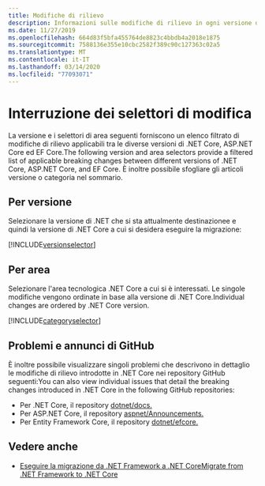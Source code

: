 ```yaml
---
title: Modifiche di rilievo
description: Informazioni sulle modifiche di rilievo in ogni versione di .NET Core.Learn about the breaking changes in each version of .NET Core.
ms.date: 11/27/2019
ms.openlocfilehash: 664d83f5bfa455764de8823c4bbdb4a2018e1875
ms.sourcegitcommit: 7588136e355e10cbc2582f389c90c127363c02a5
ms.translationtype: MT
ms.contentlocale: it-IT
ms.lasthandoff: 03/14/2020
ms.locfileid: "77093071"
---
```

# <a name="breaking-change-selectors"></a>Interruzione dei selettori di modifica

La versione e i selettori di area seguenti forniscono un elenco filtrato di modifiche di rilievo applicabili tra le diverse versioni di .NET Core, ASP.NET Core ed EF Core.The following version and area selectors provide a filtered list of applicable breaking changes between different versions of .NET Core, ASP.NET Core, and EF Core. È inoltre possibile sfogliare gli articoli versione o categoria nel sommario.

## <a name="by-version"></a>Per versione

Selezionare la versione di .NET che si sta attualmente destinazionee e quindi la versione di .NET Core a cui si desidera eseguire la migrazione:

[!INCLUDE[versionselector](~/includes/core-changes/versionselector.md)]

## <a name="by-area"></a>Per area

Selezionare l'area tecnologica .NET Core a cui si è interessati. Le singole modifiche vengono ordinate in base alla versione di .NET Core.Individual changes are ordered by .NET Core version.

[!INCLUDE[categoryselector](~/includes/core-changes/categoryselector.md)]

## <a name="github-issues-and-announcements"></a>Problemi e annunci di GitHub

È inoltre possibile visualizzare singoli problemi che descrivono in dettaglio le modifiche di rilievo introdotte in .NET Core nei repository GitHub seguenti:You can also view individual issues that detail the breaking changes introduced in .NET Core in the following GitHub repositories:

- Per .NET Core, il repository [dotnet/docs.](https://github.com/dotnet/docs/issues?q=is%3Aissue+label%3Abreaking-change)
- Per ASP.NET Core, il repository [aspnet/Announcements.](https://github.com/aspnet/Announcements/issues?q=is%3Aissue+is%3Aopen+label%3A%22Breaking+change%22+label%3A3.0.0)
- Per Entity Framework Core, il repository [dotnet/efcore.](https://github.com/dotnet/efcore/issues?q=is%3Aopen+is%3Aissue+label%3Abreaking-change)

## <a name="see-also"></a>Vedere anche

- [Eseguire la migrazione da .NET Framework a .NET CoreMigrate from .NET Framework to .NET Core](../porting/index.md)
